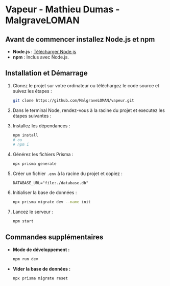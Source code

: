 # Vapeur - Mathieu Dumas - MalgraveLOMAN

## Avant de commencer installez Node.js et npm

- **Node.js** : [Télécharger Node.js](https://nodejs.org/)
- **npm** : Inclus avec Node.js.

## Installation et Démarrage

1. Clonez le projet sur votre ordinateur ou téléchargez le code source et suivez les étapes :
   ```bash
   git clone https://github.com/MalgraveLOMAN/vapeur.git
   ```

2. Dans le terminal Node, rendez-vous à la racine du projet et executez les étapes suivantes :

3. Installez les dépendances :
   ```bash
   npm install
   # ou
   # npm i
   ```

4. Générez les fichiers Prisma :
   ```bash
   npx prisma generate
   ```

5. Créer un fichier `.env` à la racine du projet et copiez :
   ```env
   DATABASE_URL="file:./database.db"
   ```

6. Initialiser la base de données :
   ```bash
   npx prisma migrate dev --name init
   ```

7. Lancez le serveur :
   ```bash
   npm start
   ```

## Commandes supplémentaires

- **Mode de développement :**
  ```bash
  npm run dev
  ```

- **Vider la base de données :**
  ```bash
  npx prisma migrate reset
  ```
